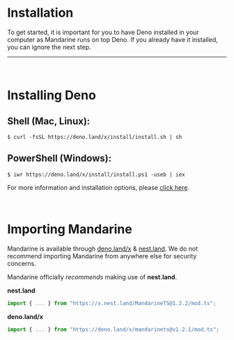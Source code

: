 # Installation
To get started, it is important for you to have Deno installed in your computer as Mandarine runs on top Deno. If you already have it installed, you can ignore the next step.

-----------
&nbsp;

# Installing Deno

## Shell (Mac, Linux):
```shell script
$ curl -fsSL https://deno.land/x/install/install.sh | sh
```

## PowerShell (Windows):
```shell script
$ iwr https://deno.land/x/install/install.ps1 -useb | iex
```

For more information and installation options, please [click here](https://deno.land/#installation).

&nbsp;

# Importing Mandarine
Mandarine is available through [deno.land/x](https://deno.land/x/mandarinets) & [nest.land](https://nest.land/package/MandarineTS). We do not recommend importing Mandarine from anywhere else for security concerns.

Mandarine officially _recommends_ making use of **nest.land**. 

**nest.land**
```ts
import { ... } from "https://x.nest.land/MandarineTS@1.2.2/mod.ts";
```
 
**deno.land/x**
```ts
import { ... } from "https://deno.land/x/mandarinets@v1.2.1/mod.ts";
```
